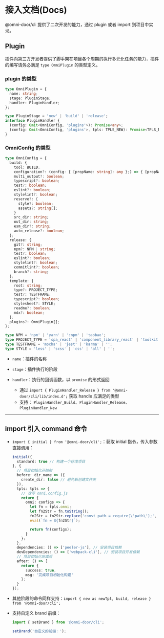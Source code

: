 # 接入文档(Docs)
@omni-door/cli 提供了二次开发的能力，通过 plugin 或者 import 到项目中实现。

## Plugin
插件向第三方开发者提供了脚手架在项目各个周期的执行多元化任务的能力，插件的编写请务必满足 `type OmniPlugin` 的类型定义。

### plugin 的类型
```ts
type OmniPlugin = {
  name: string;
  stage: PluginStage;
  handler: PluginHandler;
};

type PluginStage = 'new' | 'build' | 'release';
interface PluginHandler {
  (config: Omit<OmniConfig, 'plugins'>): Promise<any>;
  (config: Omit<OmniConfig, 'plugins'>, tpls: TPLS_NEW): Promise<TPLS_NEW_RETURE>;
}
```

### OmniConfig 的类型
```ts
type OmniConfig = {
  build: {
    tool: BUILD;
    configuration?: (config: { [propName: string]: any };) => { [propName: string]: any };;
    multi_output?: boolean;
    typescript?: boolean;
    test?: boolean;
    eslint?: boolean;
    stylelint?: boolean;
    reserve?: {
      style?: boolean;
      assets?: string[];
    }
    src_dir: string;
    out_dir: string;
    esm_dir?: string;
    auto_release?: boolean;
  };
  release: {
    git?: string;
    npm?: NPM | string;
    test?: boolean;
    eslint?: boolean;
    stylelint?: boolean;
    commitlint?: boolean;
    branch?: string;
  };
  template: {
    root: string;
    type?: PROJECT_TYPE;
    test?: TESTFRAME;
    typescript?: boolean;
    stylesheet?: STYLE;
    readme?: boolean;
    mdx?: boolean;
  };
  plugins?: OmniPlugin[];
};

type NPM = 'npm' | 'yarn' | 'cnpm' | 'taobao';
type PROJECT_TYPE = 'spa_react' | 'component_library_react' | 'toolkit';
type TESTFRAME = 'mocha' | 'jest' | 'karma' | '';
type STYLE = 'less' | 'scss' | 'css' | 'all' | '';
```

- `name`：插件的名称

- `stage`：插件执行的阶段

- `handler`：执行的回调函数，以 `promise` 的形式返回

  - 通过 `import { PluginHandler_Release } from '@omni-door/cli/lib/index.d';` 获取 handle 应满足的类型
  - 支持： `PluginHandler_Build`、`PluginHandler_Release`、`PluginHandler_New`
---

## import 引入 command 命令
- `import { initial } from '@omni-door/cli';`：获取 initial 指令，传入参数直接调用：
  ```ts
  initial({
    standard: true // 构建一个标准项目
  }, {
    // 项目初始化开始前
    before: dir_name => ({
      create_dir: false // 避免新创建文件夹
    }),
    tpls: tpls => {
      // 改写 omni.config.js
      return {
        omni: configs => {
          let fn = tpls.omni;
          let fn2Str = fn.toString();
          fn2Str = fn2Str.replace('const path = require(\'path\');', 'const path = require(\'path\');\\nconst fs = require(\'fs\')');
          eval(`fn = ${fn2Str}`);

          return fn(configs);
        }
      };
    },
    dependencies: () => ['peeler-js'], // 安装项目依赖
    devDependencies: () => ['webpack-cli'], // 安装项目开发依赖
    // 项目初始化完成后
    after: () => {
      return {
        success: true,
        msg: '完成项目初始化构建'
      };
    }
  });
  ```

- 其他阶段的命令同样支持：`import { new as newTpl, build, release } from '@omni-door/cli';`

- 支持自定义 brand 前缀：
  ```ts
  import { setBrand } from '@omni-door/cli';

  setBrand('自定义的前缀：');
  ```